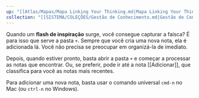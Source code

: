 ```yaml
---
up: "[[Atlas/Mapas/Mapa Linking Your Thinking.md|Mapa Linking Your Thinking]]"
collection: "[[SISTEMA/COLEÇÕES/Gestão de Conhecimento.md|Gestão de Conhecimento]]"
---
```

Quando um **flash de inspiração** surge, você consegue capturar a faísca? É para isso que serve a pasta `+`. Sempre que você cria uma nova nota, ela é adicionada lá. Você não precisa se preocupar em organizá-la de imediato.

Depois, quando estiver pronto, basta abrir a pasta `+` e começar a processar as notas que encontrar. Ou, se preferir, pode ir até a nota [[Adicionar]], que classifica para você as notas mais recentes.

Para adicionar uma nova nota, basta usar o comando universal `cmd-n` no Mac (ou `ctrl-n` no Windows).